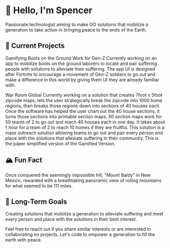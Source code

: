 # 👋 Hello, I'm Spencer 

Passionate technologist aiming to make GO solutions that mobilize a generation to take action in bringing peace to the ends of the Earth. 

## 🚀 Current Projects

Gamifying Boots on the Ground Work for Gen-Z
Currently working on an app to mobilize boots on the ground laborers to locate and pair suffering people with solutions to alleviate their suffering. The app UI is designed after Fortnite to encourage a movement of Gen-Z soldiers to go out and make a difference in this world by giving them UI they are already familiar with. 

War Room Global
Currently working on a solution that creates 7foot x 5foot zipcode maps, lets the user strategically break the zipcode into 1000 home regions, then breaks those regions down into sections of 40 houses each. Once the software has helped the user chart out the 40 house sections, it turns those sections into printable section maps. 50 section maps work for 50 teams of 2 to go out and reach 40 houses each in one day. It takes about 1 hour for a team of 2 to reach 10 homes if they are fruitful. This solution is a mass outreach solution allowing teams to go out and pair every person and place with the solutions that alleviate suffering in their community. This is the paper simplified version of the Gamified Version.  

## 🏔️ Fun Fact

Once conquered the seemingly impossible hill, "Mount Baldy" in New Mexico, rewarded with a breathtaking panoramic view of rolling mountains for what seemed to be 111 miles.

## 🎯 Long-Term Goals

Creating solutions that mobilize a generation to alleviate suffering and meet every person and place with the solutions in their best interest. 

Feel free to reach out if you share similar interests or are interested in collaborating on projects. Let's code to empower a generation to fill the earth with peace.
